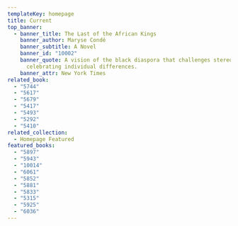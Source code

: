 ```yaml
---
templateKey: homepage
title: Current
top_banner:
  - banner_title: The Last of the African Kings
    banner_author: Maryse Condé
    banner_subtitle: A Novel
    banner_id: "10002"
    banner_quote: A vision of the black diaspora that challenges stereotypes by
      celebrating individual differences.
    banner_attr: New York Times
related_book:
  - "5744"
  - "5617"
  - "5679"
  - "5417"
  - "5493"
  - "5292"
  - "5410"
related_collection:
  - Homepage Featured
featured_books:
  - "5897"
  - "5943"
  - "10014"
  - "6061"
  - "5852"
  - "5881"
  - "5833"
  - "5315"
  - "5925"
  - "6036"
---
```

